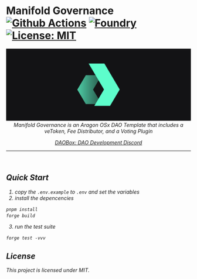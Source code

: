 # Manifold Governance [![Github Actions][gha-badge]][gha] [![Foundry][foundry-badge]][foundry] [![License: MIT][license-badge]][license]

[gha]: https://github.com/DAOBox/manifold-governance/actions
[gha-badge]: https://github.com/DAOBox/manifold-governance/actions/workflows/ci.yml/badge.svg
[foundry]: https://getfoundry.sh/
[foundry-badge]: https://img.shields.io/badge/Built%20with-Foundry-FFDB1C.svg
[license]: https://opensource.org/licenses/MIT
[license-badge]: https://img.shields.io/badge/License-MIT-blue.svg

<p align="center">
    <img src="./assets/banner.png" alt="daobox-banner" />
    <br>
    <i>Manifold Governance is an Aragon OSx DAO Template that includes a veToken, Fee Distributor, and a Voting Plugin <br>
</p>

<p align="center">
  <a href="https://discord.gg/EWRMHjqQVf">DAOBox: DAO Development Discord</a>
  <br>
</p>
<hr>

<br/>

## Quick Start

1. copy the `.env.example` to `.env` and set the variables
2. install the depencencies 
```bash
pnpm install
forge build
```

3. run the test suite

```
forge test -vvv
```

## License

This project is licensed under MIT.
